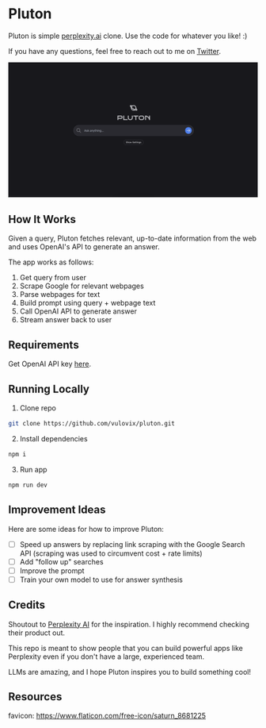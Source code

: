 # Pluton

Pluton is simple [perplexity.ai](https://www.perplexity.ai/) clone. Use the code for whatever you like! :)

If you have any questions, feel free to reach out to me on [Twitter](https://twitter.com/vulovix).

[![Pluton](./public/screenshot.png)](https://pluton.rs/)

## How It Works

Given a query, Pluton fetches relevant, up-to-date information from the web and uses OpenAI's API to generate an answer.

The app works as follows:

1. Get query from user
2. Scrape Google for relevant webpages
3. Parse webpages for text
4. Build prompt using query + webpage text
5. Call OpenAI API to generate answer
6. Stream answer back to user

## Requirements

Get OpenAI API key [here](https://openai.com/api/).

## Running Locally

1. Clone repo

```bash
git clone https://github.com/vulovix/pluton.git
```

2. Install dependencies

```bash
npm i
```

3. Run app

```bash
npm run dev
```

## Improvement Ideas

Here are some ideas for how to improve Pluton:

- [ ] Speed up answers by replacing link scraping with the Google Search API (scraping was used to circumvent cost + rate limits)
- [ ] Add "follow up" searches
- [ ] Improve the prompt
- [ ] Train your own model to use for answer synthesis

## Credits

Shoutout to [Perplexity AI](https://www.perplexity.ai/) for the inspiration. I highly recommend checking their product out.

This repo is meant to show people that you can build powerful apps like Perplexity even if you don't have a large, experienced team.

LLMs are amazing, and I hope Pluton inspires you to build something cool!

## Resources

favicon: https://www.flaticon.com/free-icon/saturn_8681225
